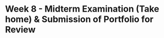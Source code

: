 <!---------------------------------------------------------------------------->
<!-- Week 08 ----------------------------------------------------------------->
<!---------------------------------------------------------------------------->
<!--
# Week 8 -  # {#week08}

## Class Prep ## {#week08-prep}

## Reference Materials ## {#week08-reference}

## Weekly Milestone - ## {#week08-milestone}

## Deep Dive - ## {#week08-deepDive}

## Peer Review - ## {#week08-peerReview}
-->

# Week 8 - Midterm Examination (Take home) & Submission of Portfolio for Review